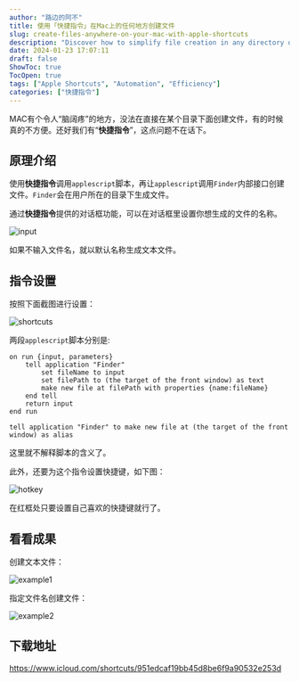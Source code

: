 ```yaml
---
author: "路边的阿不"
title: 使用「快捷指令」在Mac上的任何地方创建文件
slug: create-files-anywhere-on-your-mac-with-apple-shortcuts
description: "Discover how to simplify file creation in any directory on your Mac using Apple's Shortcuts. Enhance your productivity with this step-by-step guide!"
date: 2024-01-23 17:07:11
draft: false
ShowToc: true
TocOpen: true
tags: ["Apple Shortcuts", "Automation", "Efficiency"]
categories: ["快捷指令"]
---
```


MAC有个令人“脑阔疼”的地方，没法在直接在某个目录下面创建文件，有的时候真的不方便。还好我们有“**快捷指令**”，这点问题不在话下。

## 原理介绍

使用**快捷指令**调用`applescript`脚本，再让`applescript`调用`Finder`内部接口创建文件。`Finder`会在用户所在的目录下生成文件。

通过**快捷指令**提供的对话框功能，可以在对话框里设置你想生成的文件的名称。

![input](imgs/posts/2024-01-23-create-files-anywhere-on-your-mac-with-apple-shortcuts/input.webp)

如果不输入文件名，就以默认名称生成文本文件。

## 指令设置

按照下面截图进行设置：

![shortcuts](imgs/posts/2024-01-23-create-files-anywhere-on-your-mac-with-apple-shortcuts/shortcuts.webp)

两段`applescript`脚本分别是:

```applescript
on run {input, parameters}
	tell application "Finder"
		set fileName to input
		set filePath to (the target of the front window) as text
		make new file at filePath with properties {name:fileName}
	end tell
	return input
end run
```

```applescript
tell application "Finder" to make new file at (the target of the front window) as alias
```

这里就不解释脚本的含义了。

此外，还要为这个指令设置快捷键，如下图：

![hotkey](imgs/posts/2024-01-23-create-files-anywhere-on-your-mac-with-apple-shortcuts/hotkey.webp)

在红框处只要设置自己喜欢的快捷键就行了。

## 看看成果

创建文本文件：

![example1](imgs/posts/2024-01-23-create-files-anywhere-on-your-mac-with-apple-shortcuts/example1.gif)

指定文件名创建文件：

![example2](imgs/posts/2024-01-23-create-files-anywhere-on-your-mac-with-apple-shortcuts/example2.gif)

## 下载地址

https://www.icloud.com/shortcuts/951edcaf19bb45d8be6f9a90532e253d
